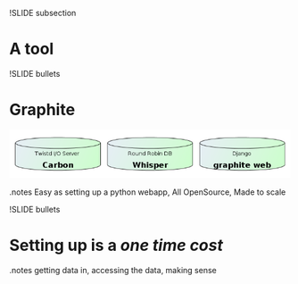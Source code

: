 !SLIDE subsection
# A tool #

!SLIDE bullets
# Graphite #

![graphite components](graphite-components.png)

.notes Easy as setting up a python webapp, All OpenSource, Made to scale

!SLIDE bullets
# Setting up is a _one time cost_ #

.notes getting data in, accessing the data, making sense


